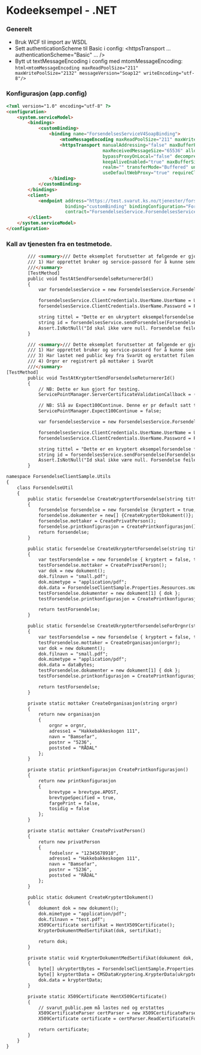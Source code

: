 # Kodeeksempel - .NET

### Generelt

*   Bruk WCF til import av WSDL
*   Sett authenticationScheme til Basic i config: <httpsTransport ... authenticationScheme="Basic" ... />
*   Bytt ut textMessageEncoding i config med mtomMessageEncoding: 
```html<mtomMessageEncoding maxReadPoolSize="211" maxWritePoolSize="2132" messageVersion="Soap12" writeEncoding="utf-8"/>```

### Konfigurasjon (app.config)

```html
<?xml version="1.0" encoding="utf-8" ?>
<configuration>
    <system.serviceModel>
        <bindings>
            <customBinding>
                <binding name="ForsendelsesServiceV4SoapBinding">
                    <mtomMessageEncoding maxReadPoolSize="211" maxWritePoolSize="2132" messageVersion="Soap12" writeEncoding="utf-8"/>
                    <httpsTransport manualAddressing="false" maxBufferPoolSize="524288"
                                    maxReceivedMessageSize="65536" allowCookies="false" authenticationScheme="Basic"
                                    bypassProxyOnLocal="false" decompressionEnabled="true" hostNameComparisonMode="StrongWildcard"
                                    keepAliveEnabled="true" maxBufferSize="65536" proxyAuthenticationScheme="Anonymous"
                                    realm="" transferMode="Buffered" unsafeConnectionNtlmAuthentication="false"
                                    useDefaultWebProxy="true" requireClientCertificate="false" />
                </binding>
            </customBinding>
        </bindings>
        <client>
            <endpoint address="https://test.svarut.ks.no/tjenester/forsendelseservice/ForsendelsesServiceV4"
                      binding="customBinding" bindingConfiguration="ForsendelsesServiceV4SoapBinding"
                      contract="ForsendelsesService.ForsendelsesServiceV4" name="ForsendelsesServiceV4" />
        </client>
    </system.serviceModel>
</configuration>
```

### Kall av tjenesten fra en testmetode.

```html
        /// <summary>/// Dette eksemplet forutsetter at følgende er gjort:
        /// 1) Har opprettet bruker og service-passord for å kunne sende inn forsendelse til SvarUt
        ///</summary> 
        [TestMethod]
        public void TestAtSendForsendelseReturnererId()
        {
            var forsendelsesService = new ForsendelsesService.ForsendelsesServiceV4Client();

            forsendelsesService.ClientCredentials.UserName.UserName = UserName;
            forsendelsesService.ClientCredentials.UserName.Password = Password;

            string tittel = "Dette er en ukryptert eksempelforsendelse fra .Net  - " + Guid.NewGuid().ToString();
            string id = forsendelsesService.sendForsendelse(ForsendelseUtil.CreateUkryptertForsendelse(tittel));
            Assert.IsNotNull("Id skal ikke være null. Forsendelse feilet.", id);
        }

        /// <summary>/// Dette eksemplet forutsetter at følgende er gjort:
        /// 1) Har opprettet bruker og service-passord for å kunne sende inn forsendelse til SvarUt
        /// 3) Har lastet ned public key fra SvarUt og erstattet filen svarut_public.pem i resources mappen
        /// 4) Orgnr er registrert på mottaker i SvarUt
        ///</summary> 
[TestMethod]
        public void TestAtKryptertSendForsendelseReturnererId()
        {
            // NB: Dette er kun gjort for testing.
            ServicePointManager.ServerCertificateValidationCallback = (obj, certificate, chain, errors) => true;

            // NB: Slå av Expect100Continue. Denne er pr default satt til true og kan føre til problemer.
            ServicePointManager.Expect100Continue = false;

            var forsendelsesService = new ForsendelsesService.ForsendelsesServiceV4Client();

            forsendelsesService.ClientCredentials.UserName.UserName = UserName;
            forsendelsesService.ClientCredentials.UserName.Password = Password;

            string tittel = "Dette er en kryptert eksempelforsendelse fra .Net - " + Guid.NewGuid().ToString();
            string id = forsendelsesService.sendForsendelse(ForsendelseUtil.CreateKryptertForsendelse(tittel));
            Assert.IsNotNull("Id skal ikke være null. Forsendelse feilet.", id);
        }

namespace ForsendelseClientSample.Utils
{
    class ForsendelseUtil
    {
        public static forsendelse CreateKryptertForsendelse(string tittel)
        {
            forsendelse forsendelse = new forsendelse {kryptert = true, tittel = tittel, krevNiva4Innlogging = false, avgivendeSystem = "Avgivende system .Net"};
            forsendelse.dokumenter = new[] {CreateKryptertDokument()};
            forsendelse.mottaker = CreatePrivatPerson();
            forsendelse.printkonfigurasjon = CreatePrintkonfigurasjon();
            return forsendelse;
        }

        public static forsendelse CreateUkryptertForsendelse(string tittel)
        {
            var testForsendelse = new forsendelse { kryptert = false, tittel = tittel, krevNiva4Innlogging = false, avgivendeSystem = "Avgivende system .Net"};
            testForsendelse.mottaker = CreatePrivatPerson();
            var dok = new dokument();
            dok.filnavn = "small.pdf";
            dok.mimetype = "application/pdf";
            dok.data = ForsendelseClientSample.Properties.Resources.small_pdf;
            testForsendelse.dokumenter = new dokument[1] { dok };
            testForsendelse.printkonfigurasjon = CreatePrintkonfigurasjon();

            return testForsendelse;
        }

        public static forsendelse CreateUkryptertForsendelseForOrgnr(string tittel, string orgnr, byte[] dataBytes)
        {
            var testForsendelse = new forsendelse { kryptert = false, tittel = tittel, krevNiva4Innlogging = false, avgivendeSystem = "Avgivende system .Net" };
            testForsendelse.mottaker = CreateOrganisasjon(orgnr);
            var dok = new dokument();
            dok.filnavn = "small.pdf";
            dok.mimetype = "application/pdf";
            dok.data = dataBytes;
            testForsendelse.dokumenter = new dokument[1] { dok };
            testForsendelse.printkonfigurasjon = CreatePrintkonfigurasjon();

            return testForsendelse;
        }

        private static mottaker CreateOrganisasjon(string orgnr)
        {
            return new organisasjon
            {
                orgnr = orgnr,
                adresse1 = "Hakkebakkeskogen 111",
                navn = "Bamsefar",
                postnr = "5236",
                poststed = "RÅDAL"
            };
        }

        private static printkonfigurasjon CreatePrintkonfigurasjon()
        {
            return new printkonfigurasjon
            {
                brevtype = brevtype.APOST,
                brevtypeSpecified = true,
                fargePrint = false,
                tosidig = false
            };
        }

        private static mottaker CreatePrivatPerson()
        {
            return new privatPerson
            {
                fodselsnr = "12345678910",
                adresse1 = "Hakkebakkeskogen 111",
                navn = "Bamsefar",
                postnr = "5236",
                poststed = "RÅDAL"
            };
        }

        public static dokument CreateKryptertDokument()
        {
            dokument dok = new dokument();
            dok.mimetype = "application/pdf";
            dok.filnavn = "test.pdf";
            X509Certificate sertifikat = HentX509Certificate();
            KrypterDokumentMedSertifikat(dok, sertifikat);

            return dok;
        }

        private static void KrypterDokumentMedSertifikat(dokument dok, X509Certificate sertifikat)
        {
            byte[] ukryptertBytes = ForsendelseClientSample.Properties.Resources.small_pdf;
            byte[] kryptertData = CMSDataKryptering.KrypterData(ukryptertBytes, sertifikat);
            dok.data = kryptertData;
        }

        private static X509Certificate HentX509Certificate()
        {
            // svarut_public.pem må lastes ned og erstattes
            X509CertificateParser certParser = new X509CertificateParser();
            X509Certificate certificate = certParser.ReadCertificate(ForsendelseClientSample.Properties.Resources.svarut_public);

            return certificate;
        }
    }
}

```
